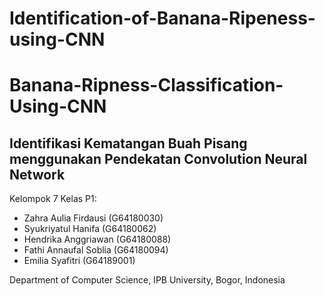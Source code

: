 # Identification-of-Banana-Ripeness-using-CNN
# Banana-Ripness-Classification-Using-CNN

## Identifikasi Kematangan Buah Pisang menggunakan Pendekatan Convolution Neural Network

Kelompok 7 Kelas P1:
- Zahra Aulia Firdausi (G64180030)
- Syukriyatul Hanifa (G64180062)
- Hendrika Anggriawan (G64180088)
- Fathi Annaufal Soblia (G64180094)
- Emilia Syafitri (G64189001)

Department of Computer Science, IPB University, Bogor, Indonesia
